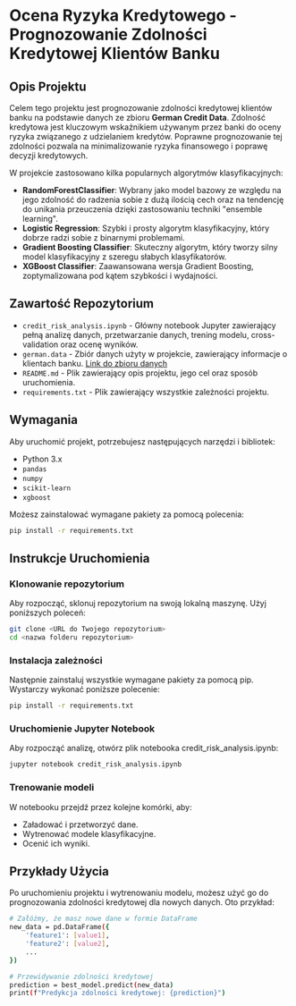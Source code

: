 # Ocena Ryzyka Kredytowego - Prognozowanie Zdolności Kredytowej Klientów Banku

## Opis Projektu

Celem tego projektu jest prognozowanie zdolności kredytowej klientów banku na podstawie danych ze zbioru **German Credit Data**. Zdolność kredytowa jest kluczowym wskaźnikiem używanym przez banki do oceny ryzyka związanego z udzielaniem kredytów. Poprawne prognozowanie tej zdolności pozwala na minimalizowanie ryzyka finansowego i poprawę decyzji kredytowych.

W projekcie zastosowano kilka popularnych algorytmów klasyfikacyjnych:
- **RandomForestClassifier**: Wybrany jako model bazowy ze względu na jego zdolność do radzenia sobie z dużą ilością cech oraz na tendencję do unikania przeuczenia dzięki zastosowaniu techniki "ensemble learning".
- **Logistic Regression**: Szybki i prosty algorytm klasyfikacyjny, który dobrze radzi sobie z binarnymi problemami.
- **Gradient Boosting Classifier**: Skuteczny algorytm, który tworzy silny model klasyfikacyjny z szeregu słabych klasyfikatorów.
- **XGBoost Classifier**: Zaawansowana wersja Gradient Boosting, zoptymalizowana pod kątem szybkości i wydajności.

## Zawartość Repozytorium

- `credit_risk_analysis.ipynb` - Główny notebook Jupyter zawierający pełną analizę danych, przetwarzanie danych, trening modelu, cross-validation oraz ocenę wyników.
- `german.data` - Zbiór danych użyty w projekcie, zawierający informacje o klientach banku. [Link do zbioru danych](https://archive.ics.uci.edu/dataset/144/statlog+german+credit+data)
- `README.md` - Plik zawierający opis projektu, jego cel oraz sposób uruchomienia.
- `requirements.txt` - Plik zawierający wszystkie zależności projektu.

## Wymagania

Aby uruchomić projekt, potrzebujesz następujących narzędzi i bibliotek:

- Python 3.x
- `pandas`
- `numpy`
- `scikit-learn`
- `xgboost`

Możesz zainstalować wymagane pakiety za pomocą polecenia:

```bash
pip install -r requirements.txt
```





## Instrukcje Uruchomienia

### Klonowanie repozytorium

Aby rozpocząć, sklonuj repozytorium na swoją lokalną maszynę. Użyj poniższych poleceń:

```bash
git clone <URL do Twojego repozytorium>
cd <nazwa folderu repozytorium>
```

### Instalacja zależności
Następnie zainstaluj wszystkie wymagane pakiety za pomocą pip. Wystarczy wykonać poniższe polecenie:

```bash
pip install -r requirements.txt
```

### Uruchomienie Jupyter Notebook
Aby rozpocząć analizę, otwórz plik notebooka credit_risk_analysis.ipynb:

```bash
jupyter notebook credit_risk_analysis.ipynb
```

### Trenowanie modeli
W notebooku przejdź przez kolejne komórki, aby:

- Załadować i przetworzyć dane.
- Wytrenować modele klasyfikacyjne.
- Ocenić ich wyniki.
## Przykłady Użycia

Po uruchomieniu projektu i wytrenowaniu modelu, możesz użyć go do prognozowania zdolności kredytowej dla nowych danych. Oto przykład:

```bash
# Załóżmy, że masz nowe dane w formie DataFrame
new_data = pd.DataFrame({
    'feature1': [value1],
    'feature2': [value2],
    ...
})

# Przewidywanie zdolności kredytowej
prediction = best_model.predict(new_data)
print(f"Predykcja zdolności kredytowej: {prediction}")
```
